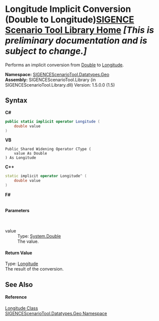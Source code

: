 # Longitude&nbsp;Implicit Conversion (Double to Longitude)<a href="https://github.com/ObiWanLansi/SIGENCE-Scenario-Tool">SIGENCE Scenario Tool Library Home</a> _**\[This is preliminary documentation and is subject to change.\]**_

Performs an implicit conversion from <a href="http://msdn2.microsoft.com/en-us/library/643eft0t" target="_blank">Double</a> to <a href="749ae69d-e9d0-c364-2437-b0646dc4afeb.md">Longitude</a>.

**Namespace:**&nbsp;<a href="22f4598b-4676-3d28-691e-d0e1597755ea.md">SIGENCEScenarioTool.Datatypes.Geo</a><br />**Assembly:**&nbsp;SIGENCEScenarioTool.Library (in SIGENCEScenarioTool.Library.dll) Version: 1.5.0.0 (1.5)

## Syntax

**C#**<br />
``` C#
public static implicit operator Longitude (
	double value
)
```

**VB**<br />
``` VB
Public Shared Widening Operator CType ( 
	value As Double
) As Longitude
```

**C++**<br />
``` C++
static implicit operator Longitude^ (
	double value
)
```

**F#**<br />
``` F#

```


#### Parameters
&nbsp;<dl><dt>value</dt><dd>Type: <a href="http://msdn2.microsoft.com/en-us/library/643eft0t" target="_blank">System.Double</a><br />The value.</dd></dl>

#### Return Value
Type: <a href="749ae69d-e9d0-c364-2437-b0646dc4afeb.md">Longitude</a><br />The result of the conversion.

## See Also


#### Reference
<a href="749ae69d-e9d0-c364-2437-b0646dc4afeb.md">Longitude Class</a><br /><a href="22f4598b-4676-3d28-691e-d0e1597755ea.md">SIGENCEScenarioTool.Datatypes.Geo Namespace</a><br />